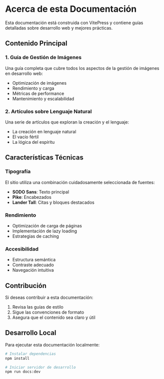 # Acerca de esta Documentación

Esta documentación está construida con VitePress y contiene guías detalladas sobre desarrollo web y mejores prácticas.

## Contenido Principal

### 1. Guía de Gestión de Imágenes
Una guía completa que cubre todos los aspectos de la gestión de imágenes en desarrollo web:
- Optimización de imágenes
- Rendimiento y carga
- Métricas de performance
- Mantenimiento y escalabilidad

### 2. Artículos sobre Lenguaje Natural
Una serie de artículos que exploran la creación y el lenguaje:
- La creación en lenguaje natural
- El vacío fértil
- La lógica del espíritu

## Características Técnicas

### Tipografía
El sitio utiliza una combinación cuidadosamente seleccionada de fuentes:
- **SODO Sans**: Texto principal
- **Pike**: Encabezados
- **Lander Tall**: Citas y bloques destacados

### Rendimiento
- Optimización de carga de páginas
- Implementación de lazy loading
- Estrategias de caching

### Accesibilidad
- Estructura semántica
- Contraste adecuado
- Navegación intuitiva

## Contribución

Si deseas contribuir a esta documentación:
1. Revisa las guías de estilo
2. Sigue las convenciones de formato
3. Asegura que el contenido sea claro y útil

## Desarrollo Local

Para ejecutar esta documentación localmente:

```bash
# Instalar dependencias
npm install

# Iniciar servidor de desarrollo
npm run docs:dev
```